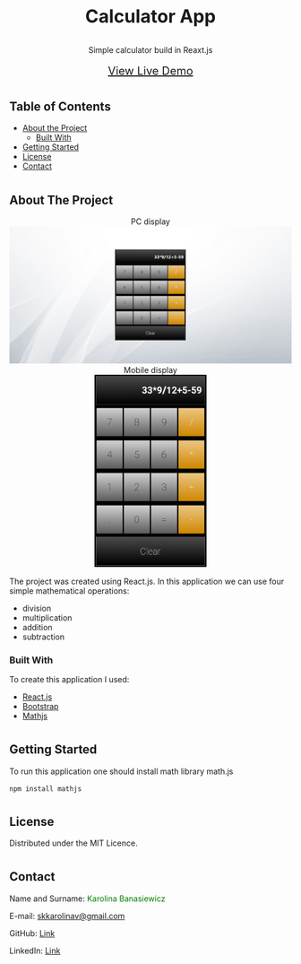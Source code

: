 <!-- PROJECT HEADER -->
<br />
<p align='center'>
  <h3 align='center' style='font-size: 32px'>Calculator App</h3>
  <p align='center'>
    Simple calculator build in Reaxt.js
    <br />
    <br />
    <a href='https://skkarolinav.github.io/calculator-app/' style='font-size: 20px'>View Live Demo</a>
  </p>
</p>

# 
<!-- TABLE OF CONTENTS -->
## Table of Contents

* [About the Project](#about-the-project)
  * [Built With](#built-with)
* [Getting Started](#getting-started)
* [License](#license)
* [Contact](#contact)

#
<!-- ABOUT THE PROJECT -->
## About The Project

<div align='center'>
  PC display
  <img src='src/assets/sample/sample_calculator_pc.png'>
  <br />
  Mobile display
  <br />
  <img src='src/assets/sample/sample_calculator_mobile.png' width='200px'>
</div>

The project was created using React.js.
In this application we can use four simple mathematical operations:

* division
* multiplication
* addition
* subtraction

### Built With
To create this application I used:
* [React.js](https://reactjs.org)
* [Bootstrap](https://getbootstrap.com) 
* [Mathjs](https://mathjs.org/)

#
<!-- GETTING STARTED -->
## Getting Started

To run this application one should install math library math.js
```
npm install mathjs
```
#
<!-- LICENSE -->
## License
Distributed under the MIT Licence.

#
<!-- CONTACT -->
## Contact

Name and Surname: <span style='color: green'> Karolina Banasiewicz </span>

E-mail: skkarolinav@gmail.com

GitHub: [Link](https://github.com/Skkarolinav)

LinkedIn: [Link](https://www.linkedin.com/in/karolina-banasiewicz-661a00188/)
